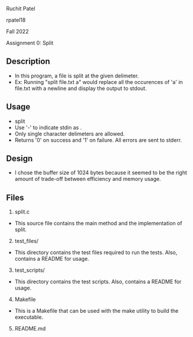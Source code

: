 Ruchit Patel

rpatel18

Fall 2022

Assignment 0: Split

## Description
- In this program, a file is split at the given delimeter.
- Ex: Running "split file.txt a" would replace all the occurences of 'a' in file.txt with a newline
      and display the output to stdout.

## Usage
- split <file> <delimeter>
- Use '-' to indicate stdin as <file>.
- Only single character delimeters are allowed.
- Returns '0' on success and '1' on failure. All errors are sent to stderr.

## Design
- I chose the buffer size of 1024 bytes because it seemed to be the
  right amount of trade-off between efficiency and memory usage.

## Files
1. split.c
- This source file contains the main method and the implementation of split.

2. test_files/
- This directory contains the test files required to run the tests. Also, contains a README for usage.

3. test_scripts/
- This directory contains the test scripts. Also, contains a README for usage.

4. Makefile
- This is a Makefile that can be used with the make utility to build the executable.

5. README.md 

